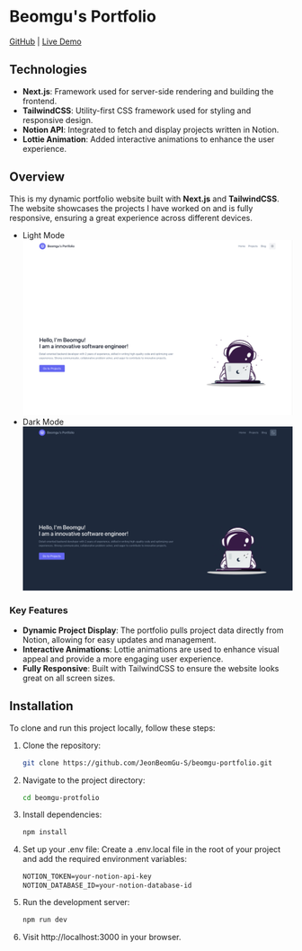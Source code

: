 # Beomgu's Portfolio

[GitHub](https://github.com/JeonBeomGu-S/beomgu-portfolio) | [Live Demo](https://beomgu-portfolio.vercel.app/)

## Technologies

- **Next.js**: Framework used for server-side rendering and building the frontend.
- **TailwindCSS**: Utility-first CSS framework used for styling and responsive design.
- **Notion API**: Integrated to fetch and display projects written in Notion.
- **Lottie Animation**: Added interactive animations to enhance the user experience.

## Overview

This is my dynamic portfolio website built with **Next.js** and **TailwindCSS**. The website showcases the projects I have worked on and is fully responsive, ensuring a great experience across different devices.

- Light Mode
  ![image](./light.png)
- Dark Mode
  ![image](./dark.png)

### Key Features

- **Dynamic Project Display**: The portfolio pulls project data directly from Notion, allowing for easy updates and management.
- **Interactive Animations**: Lottie animations are used to enhance visual appeal and provide a more engaging user experience.
- **Fully Responsive**: Built with TailwindCSS to ensure the website looks great on all screen sizes.

## Installation

To clone and run this project locally, follow these steps:

1. Clone the repository:
   ```bash
   git clone https://github.com/JeonBeomGu-S/beomgu-portfolio.git
   ```
2. Navigate to the project directory:

   ```bash
   cd beomgu-protfolio
   ```

3. Install dependencies:

   ```bash
   npm install
   ```

4. Set up your .env file: Create a .env.local file in the root of your project and add the required environment variables:

   ```env
   NOTION_TOKEN=your-notion-api-key
   NOTION_DATABASE_ID=your-notion-database-id
   ```

5. Run the development server:
   ```bash
   npm run dev
   ```
6. Visit http://localhost:3000 in your browser.
